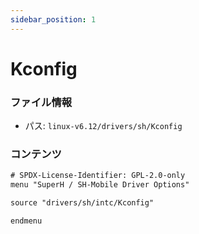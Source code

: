 ```yaml
---
sidebar_position: 1
---
```

# Kconfig

### ファイル情報

- パス: `linux-v6.12/drivers/sh/Kconfig`

### コンテンツ

```txt
# SPDX-License-Identifier: GPL-2.0-only
menu "SuperH / SH-Mobile Driver Options"

source "drivers/sh/intc/Kconfig"

endmenu

```
